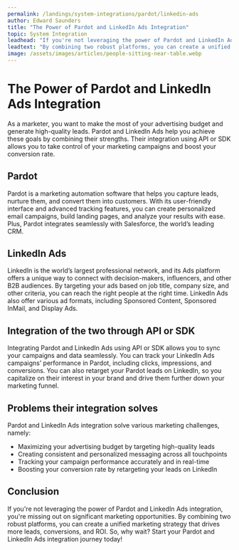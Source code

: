 ```yaml
---
permalink: /landings/system-integrations/pardot/linkedin-ads
author: Edward Saunders
title: "The Power of Pardot and LinkedIn Ads Integration"
topic: System Integration
leadhead: "If you're not leveraging the power of Pardot and LinkedIn Ads integration, you're missing out on significant marketing opportunities"
leadtext: "By combining two robust platforms, you can create a unified marketing strategy that drives more leads, conversions, and ROI. So, why wait? Start your Pardot and LinkedIn Ads integration journey today!"
image: /assets/images/articles/people-sitting-near-table.webp
---
```

<div class="arttext">
<h1>The Power of Pardot and LinkedIn Ads Integration</h1>

<p>As a marketer, you want to make the most of your advertising budget and generate high-quality leads. Pardot and LinkedIn Ads help you achieve these goals by combining their strengths. Their integration using API or SDK allows you to take control of your marketing campaigns and boost your conversion rate.</p>

<h2>Pardot</h2>

<p>Pardot is a marketing automation software that helps you capture leads, nurture them, and convert them into customers. With its user-friendly interface and advanced tracking features, you can create personalized email campaigns, build landing pages, and analyze your results with ease. Plus, Pardot integrates seamlessly with Salesforce, the world’s leading CRM.</p>

<h2>LinkedIn Ads</h2>

<p>LinkedIn is the world’s largest professional network, and its Ads platform offers a unique way to connect with decision-makers, influencers, and other B2B audiences. By targeting your ads based on job title, company size, and other criteria, you can reach the right people at the right time. LinkedIn Ads also offer various ad formats, including Sponsored Content, Sponsored InMail, and Display Ads.</p>

<h2>Integration of the two through API or SDK</h2>

<p>Integrating Pardot and LinkedIn Ads using API or SDK allows you to sync your campaigns and data seamlessly. You can track your LinkedIn Ads campaigns’ performance in Pardot, including clicks, impressions, and conversions. You can also retarget your Pardot leads on LinkedIn, so you capitalize on their interest in your brand and drive them further down your marketing funnel.</p>

<h2>Problems their integration solves</h2>

<p>Pardot and LinkedIn Ads integration solve various marketing challenges, namely:</p>

<ul>
<li>Maximizing your advertising budget by targeting high-quality leads</li>
<li>Creating consistent and personalized messaging across all touchpoints</li>
<li>Tracking your campaign performance accurately and in real-time</li>
<li>Boosting your conversion rate by retargeting your leads on LinkedIn</li>
</ul>

<h2>Conclusion</h2>

<p>If you're not leveraging the power of Pardot and LinkedIn Ads integration, you're missing out on significant marketing opportunities. By combining two robust platforms, you can create a unified marketing strategy that drives more leads, conversions, and ROI. So, why wait? Start your Pardot and LinkedIn Ads integration journey today!</p>

</div>